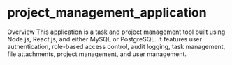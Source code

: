 # project_management_application

Overview
This application is a task and project management tool built using Node.js, React.js, and either MySQL or PostgreSQL. It features user authentication, role-based access control, audit logging, task management, file attachments, project management, and user management.
